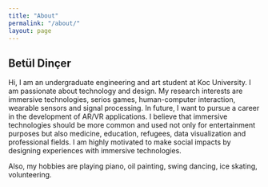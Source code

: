 ```yaml
---
title: "About"
permalink: "/about/"
layout: page
---
```


## Betül Dinçer

Hi, I am an undergraduate engineering and art student at Koc University. I am passionate about technology and design. My research interests are immersive technologies, serios games, human-computer interaction, wearable sensors and signal processing. In future, I want to pursue a career in the development of AR/VR applications. I believe that immersive technologies should be more common and used not only for entertainment purposes but also medicine, education, refugees, data visualization and professional fields. I am highly motivated to make social impacts by designing experiences with immersive technologies. 

Also, my hobbies are playing piano, oil painting, swing dancing, ice skating, volunteering. 


